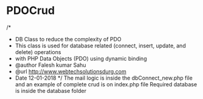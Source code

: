 # PDOCrud

/*
 * DB Class to reduce the complexity of PDO
 * This class is used for database related (connect, insert, update, and delete) operations
 * with PHP Data Objects (PDO) using dynamic binding
 * @author    Falesh kumar Sahu
 * @url       http://www.webtechsolutionsdurg.com
 * Date 12-01-2018
 */
 The mail logic is inside the dbConnect_new.php file and an example of complete crud is on index.php file 
 Required database is inside the database folder
 
